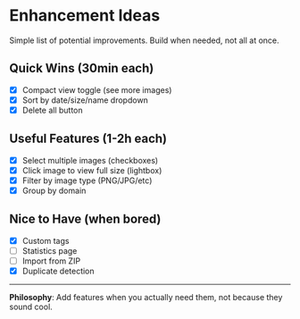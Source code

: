 # Enhancement Ideas

Simple list of potential improvements. Build when needed, not all at once.

## Quick Wins (30min each)
- [x] Compact view toggle (see more images)
- [x] Sort by date/size/name dropdown
- [x] Delete all button

## Useful Features (1-2h each)
- [x] Select multiple images (checkboxes)
- [x] Click image to view full size (lightbox)
- [x] Filter by image type (PNG/JPG/etc)
- [x] Group by domain

## Nice to Have (when bored)
- [x] Custom tags
- [ ] Statistics page
- [ ] Import from ZIP
- [x] Duplicate detection

---

**Philosophy**: Add features when you actually need them, not because they sound cool.
